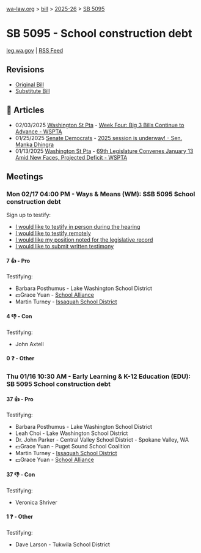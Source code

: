 [wa-law.org](/) > [bill](/bill/) > [2025-26](/bill/2025-26/) > [SB 5095](/bill/2025-26/sb/5095/)

# SB 5095 - School construction debt
[leg.wa.gov](https://app.leg.wa.gov/billsummary?BillNumber=5095&Year=2025&Initiative=false) | [RSS Feed](./rss.xml)

## Revisions
* [Original Bill](1/)
* [Substitute Bill](S/)

## 📰 Articles
* 02/03/2025 [Washington St Pta](/org/washington_st_pta/) - [Week Four: Big 3 Bills Continue to Advance - WSPTA](https://www.wastatepta.org/week-four-big-3-bills-continue-to-advance/#:~:text=SB%205095)
* 01/25/2025 [Senate Democrats](/org/senate_democrats/) - [2025 session is underway! - Sen. Manka Dhingra](https://senatedemocrats.wa.gov/dhingra/2025/01/24/2025-session-is-underway/#:~:text=SB%205095)
* 01/13/2025 [Washington St Pta](/org/washington_st_pta/) - [69th Legislature Convenes January 13 Amid New Faces, Projected Deficit - WSPTA](https://www.wastatepta.org/69th-legislature-convenes-january-13-amid-new-faces-projected-deficit/#:~:text=SB%205095)

## Meetings
### Mon 02/17 04:00 PM - Ways & Means (WM): SSB 5095 School construction debt
Sign up to testify:
* [I would like to testify in person during the hearing](https://app.leg.wa.gov/csi/Testifier/Add?chamber=House&mId=32795&aId=163748&caId=25874&tId=1)
* [I would like to testify remotely](https://app.leg.wa.gov/csi/Testifier/Add?chamber=House&mId=32795&aId=163748&caId=25874&tId=2)
* [I would like my position noted for the legislative record](https://app.leg.wa.gov/csi/Testifier/Add?chamber=House&mId=32795&aId=163748&caId=25874&tId=3)
* [I would like to submit written testimony](https://app.leg.wa.gov/csi/Testifier/Add?chamber=House&mId=32795&aId=163748&caId=25874&tId=4)

#### 7 👍 - Pro
Testifying:
* Barbara Posthumus - Lake Washington School District
* 💵Grace Yuan - [School Alliance](/org/school_alliance/)
* Martin Turney - [Issaquah School District](/org/issaquah_school_district/)

#### 4 👎 - Con
Testifying:
* John Axtell

#### 0 ❓ - Other

### Thu 01/16 10:30 AM - Early Learning & K-12 Education (EDU): SB 5095 School construction debt
#### 37 👍 - Pro
Testifying:
* Barbara Posthumus - Lake Washington School District
* Leah Choi - Lake Washington School District
* Dr. John Parker - Central Valley School District - Spokane Valley, WA
* 💵Grace Yuan - Puget Sound School Coalition
* Martin Turney - [Issaquah School District](/org/issaquah_school_district/)
* 💵Grace Yuan - [School Alliance](/org/school_alliance/)

#### 37 👎 - Con
Testifying:
* Veronica Shriver

#### 1 ❓ - Other
Testifying:
* Dave Larson - Tukwila School District
